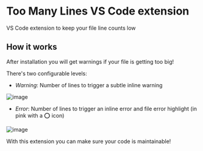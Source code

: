 # Too Many Lines VS Code extension
VS Code extension to keep your file line counts low

## How it works

After installation you will get warnings if your file is getting too big!

There's two configurable levels:

- *Warning*: Number of lines to trigger a subtle inline warning

![image](https://github.com/cakeslice/vscode-too-many-lines/assets/7516142/60ff461a-6d3b-4dec-a107-0897d2af8d7d)

- *Error*: Number of lines to trigger an inline error and file error highlight (in pink with a ⭕ icon)

![image](https://github.com/cakeslice/vscode-too-many-lines/assets/7516142/337872e2-6590-4a37-af10-721b9bd0dcd8)

With this extension you can make sure your code is maintainable!
